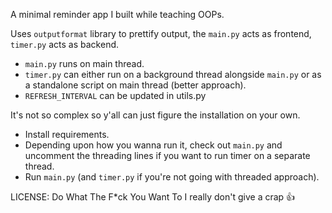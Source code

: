 A minimal reminder app I built while teaching OOPs.

Uses `outputformat` library to prettify output, the `main.py` acts as frontend, `timer.py` acts as backend.

- `main.py` runs on main thread.
- `timer.py` can either run on a background thread alongside `main.py` or as a standalone script on main thread (better approach).
- `REFRESH_INTERVAL` can be updated in utils.py

It's not so complex so y'all can just figure the installation on your own.
- Install requirements.
- Depending upon how you wanna run it, check out `main.py` and uncomment the threading lines if you want to run timer on a separate thread.
- Run `main.py` (and `timer.py` if you're not going with threaded approach).

LICENSE: Do What The F*ck You Want To
I really don't give a crap 👍
